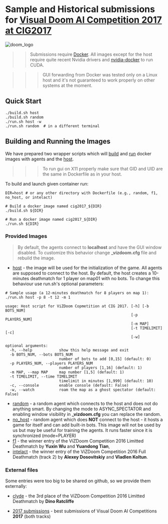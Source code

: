 
# Sample and Historical submissions for [Visual Doom AI Competition 2017 at CIG2017](http://vizdoom.cs.put.edu.pl/competition-cig-2017)
![doom_logo](https://upload.wikimedia.org/wikipedia/it/d/dd/Logo_doom.png)
>> Submissions require [Docker](https://www.docker.com/). All images except for the host require quite recent Nvidia drivers and [nvidia-docker](https://github.com/NVIDIA/nvidia-docker) to run CUDA.

>>> GUI forwarding from Docker was tested only on a Linux host and it's not guaranteed to work properly on other systems at the moment.

## Quick Start
```
./build.sh host
./build.sh random
./run.sh host -w
./run.sh random  # in a different terminal
```

## Building and Running the Images
We have prepared two wrapper scripts which will [build](build.sh) and [run](run.sh) docker images with agents and the [host](host).

>>> To run gui on X11 properly make sure that GID and UID are the same in Dockerfile as in your host.

To build and launch given container run:
```
DIR=host # or any other directory with Dockerfile (e.g., random, f1, no_host, or intelact)

# Build a docker image named cig2017_${DIR}
./build.sh ${DIR} 

# Run a docker image named cig2017_${DIR}
./run.sh ${DIR}
```

### Provided Images
> By default, the agents connect to **localhost** and have the GUI window disabled. To customize this behavior change **_vizdoom.cfg** file and rebuild the image.

* [host](host) - the image will be used for the initialization of the game. All agents are supposed to connect to the host. By default, the host creates a 10-minutes deathmatch for 1 player on map01 with no bots. To change this behaviour use run.sh's optional parameters:

```
# Sample usage (a 12-minutes deathmatch for 8 players on map 1):
./run.sh host -p 8 -t 12 -m 1

usage: Host script for ViZDoom Copmetition at CIG 2017. [-h] [-b BOTS_NUM]
                                                        [-p PLAYERS_NUM]
                                                        [-m MAP]
                                                        [-t TIMELIMIT] [-c]
                                                        [-w]

optional arguments:
  -h, --help            show this help message and exit
  -b BOTS_NUM, --bots BOTS_NUM
                        number of bots to add [0,15] (default: 0)
  -p PLAYERS_NUM, --players PLAYERS_NUM
                        number of players [1,16] (default: 1)
  -m MAP, --map MAP     map number [1,5] (default: 1)
  -t TIMELIMIT, --time TIMELIMIT
                        timelimit in minutes [1,999] (default: 10)
  -c, --console         enable console (default: False)
  -w, --watch           roam the map as a ghost spectator (default: False)
```

* [random](random) - a random agent which connects to the host and does not do anything smart. By changing the mode to ASYNC_SPECTATOR and enabling window visibility in **_vizdoom.cfg** you can replace the random.
* [no_host](no_host) - random agent which does **NOT** connect to the host - it hosts a game for itself and can add built-in bots. This image will not be used by us but may be useful for training the agents. It runs faster since it is synchronized (mode=PLAYER)
* [f1](f1) - the winner entry of the ViZDoom Competition 2016 Limitted Deathmatch by **Yuxin Wu** and **Yuandong Tian**,
* [intelact](intelact) - the winner entry of the ViZDoom Competition 2016 Full Deathmatch (track 2) by **Alexey Dosovitskiy** and **Vladlen Koltun**.

### External files
Some entries were too big to be shared on github, so we provide them externally:
* [clyde](http://www.cs.put.poznan.pl/mkempka/misc/vdaic2016_agents/clyde.zip) - the 3rd place of the ViZDoom Competition 2016 Limitted Deathmatch by **Dino Ratcliffe**

* [2017 submissions](http://www.cs.put.poznan.pl/mkempka/misc/vdaic2017_agents/) - best submissions of Visual Doom AI Competitions **2017** (both tracks)
